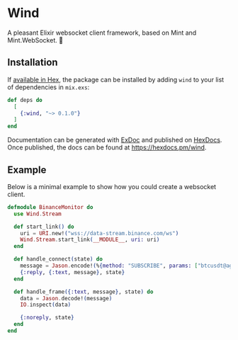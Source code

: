 # Wind

A pleasant Elixir websocket client framework, based on Mint and Mint.WebSocket. 🌱

## Installation

If [available in Hex](https://hex.pm/docs/publish), the package can be installed
by adding `wind` to your list of dependencies in `mix.exs`:

```elixir
def deps do
  [
    {:wind, "~> 0.1.0"}
  ]
end
```

Documentation can be generated with [ExDoc](https://github.com/elixir-lang/ex_doc)
and published on [HexDocs](https://hexdocs.pm). Once published, the docs can
be found at <https://hexdocs.pm/wind>.

## Example

Below is a minimal example to show how you could create a websocket client.

```elixir
defmodule BinanceMonitor do
  use Wind.Stream

  def start_link() do
    uri = URI.new!("wss://data-stream.binance.com/ws")
    Wind.Stream.start_link(__MODULE__, uri: uri)
  end

  def handle_connect(state) do
    message = Jason.encode!(%{method: "SUBSCRIBE", params: ["btcusdt@aggTrade"], id: 1})
    {:reply, {:text, message}, state}
  end

  def handle_frame({:text, message}, state) do
    data = Jason.decode!(message)
    IO.inspect(data)

    {:noreply, state}
  end
end
```
